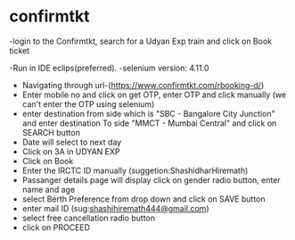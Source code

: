 # confirmtkt
-login to the Confirmtkt, search for a Udyan Exp train and click on Book ticket

-Run in IDE eclips(preferred).
-selenium version: 4.11.0


- Navigating through url-(https://www.confirmtkt.com/rbooking-d/)
- Enter mobile no and click on get OTP, enter OTP and click manually (we can't enter the OTP using selenium)
- enter destination from side which is "SBC - Bangalore City Junction" and enter destination To side "MMCT - Mumbai Central" and click on SEARCH button
- Date will select to next day
- Click on 3A in UDYAN EXP
- Click on Book
- Enter the IRCTC ID manually (suggetion:ShashidharHiremath)
- Passanger details page will display click on gender radio button, enter name and age
- select Berth Preference from drop down and click on SAVE button
- enter mail ID (sug:shashihiremath444@gmail.com)
- select free cancellation radio button
- click on PROCEED
  
